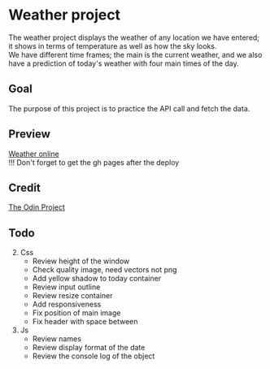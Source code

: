# Weather project
The weather project displays the weather of any location we have entered; it shows in terms of temperature as well as how the sky looks.  
We have different time frames; the main is the current weather, and we also have a prediction of today's weather with four main times of the day.

## Goal
The purpose of this project is to practice the API call and fetch the data.

## Preview
[Weather online](https://haveadream1.github.io/weather-app/)  
!!! Don't forget to get the gh pages after the deploy

## Credit
[The Odin Project](https://www.theodinproject.com/)

## Todo
2. Css
    * Review height of the window
    * Check quality image, need vectors not png
    * Add yellow shadow to today container
    * Review input outline
    * Review resize container
    * Add responsiveness
    * Fix position of main image
    * Fix header with space between
3. Js
    * Review names
    * Review display format of the date
    * Review the console log of the object